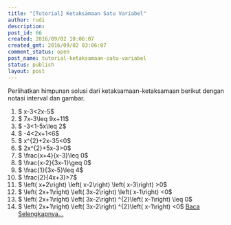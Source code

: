 ```yaml
---
title: "[Tutorial] Ketaksamaan Satu Variabel"
author: rudi
description: 
post_id: 66
created: 2016/09/02 10:06:07
created_gmt: 2016/09/02 03:06:07
comment_status: open
post_name: tutorial-ketaksamaan-satu-variabel
status: publish
layout: post
---
```



Perlihatkan himpunan solusi dari ketaksamaan-ketaksamaan berikut dengan notasi interval dan gambar. 

  1. $ x-3<2x-5$
  2. $ 7x-3\leq 9x+11$
  3. $ -3<1-5x\leq 2$
  4. $ -4<2x+1<6$
  5. $ x^{2}+2x-35<0$
  6. $ 2x^{2}+5x-3>0$
  7. $ \frac{x+4}{x-3}\leq 0$
  8. $ \frac{x-2}{3x-1}\geq 0$
  9. $ \frac{1}{3x-5}\leq 4$
  10. $ \frac{2}{4x+3}>7$
  11. $ \left( x+2\right) \left( x-2\right) \left( x-3\right) >0$
  12. $ \left( 2x+1\right) \left( 3x-2\right) \left( x-1\right) <0$
  13. $ \left( 2x+1\right) \left( 3x-2\right) ^{2}\left( x-1\right) \leq 0$
  14. $ \left( 2x+1\right) \left( 3x-2\right) ^{2}\left( x-1\right) <0$
[Baca Selengkapnya...](http://rudi.staff.ugm.ac.id/files/2016/09/kalkulus_tutorial1.pdf)